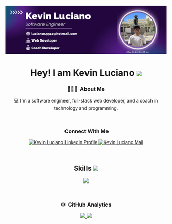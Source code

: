 <p align="center">
  <img alt="Kevin Luciano - Web Developer" src="https://raw.githubusercontent.com/kalg12/kalg12/refs/heads/main/KevinLucianoWebDeveloper.png">
</p>

<h1 align="center">Hey! I am Kevin Luciano <img src="https://raw.githubusercontent.com/MartinHeinz/MartinHeinz/master/wave.gif" width="40px"></h1>

<div align="center">

### 👨🏼‍💻 &nbsp;About Me

💻 I'm a software engineer, full-stack web developer, and a coach in technology and programming.

<br/>

### &nbsp;Connect With Me

<p align="center">
  <a href="https://www.linkedin.com/in/kalg12/" target="_blank">
    <img src="https://skillicons.dev/icons?i=linkedin" alt="Kevin Luciano LinkedIn Profile" />
  </a>
    <a href="mailto:luciano19940@hotmail.com" target="_blank">
    <img src="https://skillicons.dev/icons?i=gmail" alt="Kevin Luciano Mail" />
  </a>
</p>

<br/>

<h2>Skills <img src="https://media2.giphy.com/media/QssGEmpkyEOhBCb7e1/giphy.gif?cid=ecf05e47a0n3gi1bfqntqmob8g9aid1oyj2wr3ds3mg700bl&rid=giphy.gif" width="32px"></h2>

<p align="center">
  <a href="https://skillicons.dev">
    <img src="https://skillicons.dev/icons?i=html,css,bootstrap,tailwind,typescript,js,nodejs,express,react,nextjs,astro,php,wordpress,mysql,mongodb,firebase,c,py,java,prisma,git,github,docker,vscode" />
  </a>
</p>

<br/>

### ⚙️ &nbsp;GitHub Analytics

<p align="center">
  <a href="https://github.com/sergiecode">
    <img height="180em" src="https://github-readme-stats-eight-theta.vercel.app/api?username=kalg12&show_icons=true&theme=algolia&include_all_commits=true&count_private=true">
    <img height="180em" src="https://github-readme-stats-eight-theta.vercel.app/api/top-langs/?username=kalg12&layout=compact&langs_count=8&theme=algolia">
  </a>
</p>

</div>

